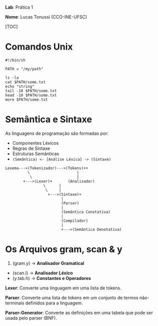 __Lab__: Prática 1

__Nome__: Lucas Tonussi (CCO-INE-UFSC)

[TOC]

# Comandos Unix

```shell
#!/bin/sh

PATH = "/my/path"

ls -la
cat $PATH/some.txt
echo "string"
tail -10 $PATH/some.txt
head -10 $PATH/some.txt
more $PATH/some.txt
```

# Semântica e Sintaxe

As linguagens de programação são formadas por:

+ Componentes Léxicos
+ Regras de Sintaxe
+ Estruturas Semãnticas
+ `(Semântica) <- [Análise Léxica] -> (Sintaxe)`

```
Lexema--->(Tokenizador)--->(Tokens)++
	      \                     |
	       \                    |
		+--->(Lexer)+       (Analisador)
			     \      |
			      \     |
			       +--->(Sintaxe)+
					     |
					     (Parser)
					     |
					     (Semântica Conotativa)
					     |
					     (Compilador)
					     |
					     +--->(Semântica Denotativa)
```

# Os Arquivos gram, scan & y

1. (gram.y)  -> __Analisador Gramatical__
+  (scan.l)  -> __Analisador Léxico__
+  (y.tab.h) -> __Constantes e Operadores__


__Lexer__: Converte uma linguagem em uma lista de tokens.

__Parser__: Converte uma lista de tokens em um conjunto de termos não-terminais definidos para a linguagem.

__Parser-Generator__: Converte as definições em uma tabela que pode ser usada pelo parser (BNF).
